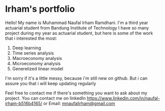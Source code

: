 # Irham's portfolio
Hello! My name is Muhammad Naufal Irham Ramdhani. I'm a third year actuarial student from Bandung Institute of Technology
I have so many project during my year as actuarial student, but here is some of the work that i interested the most:
1. Deep learning
2. Time series analysis
3. Macroeconomy analysis
4. Microeconomy analysis
5. Generelized linear model

I'm sorry if it's a little messy, because i'm still new on github. But i can assure you that i will keep updating regularly

Feel free to contact me if there's something you want to ask about my project.
You can contact me on linkedIn https://www.linkedin.com/in/naufal-irham-b516b4165/ or Email: mnaufalirham@gmail.com
